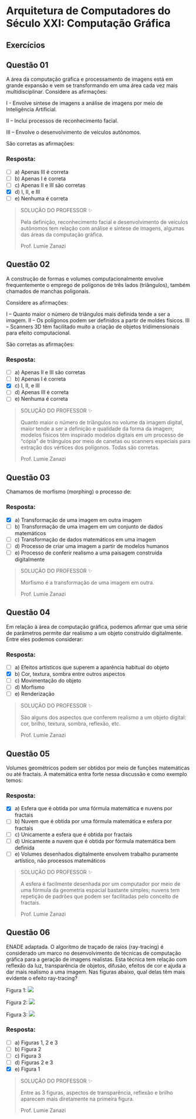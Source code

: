 # Arquitetura de Computadores do Século XXI: Computação Gráfica


## Exercícios


## Questão 01 
A área da computação gráfica e processamento de imagens está em grande expansão e vem se transformando em uma área cada vez mais multidisciplinar.
Considere as afirmações:

I - Envolve síntese de imagens a análise de imagens por meio de Inteligência Artificial.

II – Inclui processos de reconhecimento facial.

III – Envolve o desenvolvimento de veículos autônomos.

São corretas as afirmações:

### Resposta:
- [ ] a) ​Apenas III é correta
- [ ] b) ​Apenas I é correta
- [ ] c) ​Apenas II e III são corretas
- [x] d) ​I, II, e III
- [ ] e) ​Nenhuma é correta

> SOLUÇÃO DO PROFESSOR ✨
>
> ​Pela definição, reconhecimento facial e desenvolvimento de veículos autônomos tem relação com análise e síntese de imagens, algumas das áreas da computação gráfica.
>
> Prof. Lumie Zanazi


## Questão 02 
A construção de formas e volumes computacionalmente envolve frequentemente o emprego de polígonos de três lados (triângulos), também chamados de manchas poligonais.

Considere as afirmações:

I – Quanto maior o número de triângulos mais definida tende a ser a imagem.
II – Os polígonos podem ser definidos a partir de moldes físicos.
III – Scanners 3D têm facilitado muito a criação de objetos tridimensionais para efeito computacional.

São corretas as afirmações:
### Resposta:
- [ ] a) ​Apenas II e III são corretas
- [ ] b) ​Apenas I é correta
- [x] c) ​I, II, e III
- [ ] d) ​Apenas III é correta
- [ ] e) Nenhuma é correta

> SOLUÇÃO DO PROFESSOR ✨
>
> Quanto maior o número de triângulos no volume da imagem digital, maior tende a ser a definição e qualidade da forma da imagem; modelos físicos têm inspirado modelos digitais em um processo de “cópia” de triângulos por meio de canetas ou scanners especiais para extração dos vértices dos polígonos. Todas são corretas.
>
> Prof. Lumie Zanazi


## Questão 03 
​Chamamos de morfismo (morphing) o processo de:
### Resposta:
- [x] a) ​Transformação de uma imagem em outra imagem
- [ ] b) ​Transformação de uma imagem em um conjunto de dados matemáticos
- [ ] c) ​Transformação de dados matemáticos em uma imagem
- [ ] d) ​Processo de criar uma imagem a partir de modelos humanos
- [ ] e) Processo de conferir realismo a uma paisagem construída digitalmente

> SOLUÇÃO DO PROFESSOR ✨
>
> ​Morfismo é a transformação de uma imagem em outra.
>
> Prof. Lumie Zanazi


## Questão 04 
​Em relação à área de computação gráfica, podemos afirmar que uma série de parâmetros permite dar realismo a um objeto construído digitalmente.
​Entre eles podemos considerar:

### Resposta:
- [ ] a) ​Efeitos artísticos que superem a aparência habitual do objeto
- [x] b) ​Cor, textura, sombra entre outros aspectos
- [ ] c) Movimentação do objeto
- [ ] d) ​Morfismo
- [ ] e) ​Renderização

> SOLUÇÃO DO PROFESSOR ✨
>
> São alguns dos aspectos que conferem realismo a um objeto digital: cor, brilho, textura, sombra, reflexão, etc.
>
> Prof. Lumie Zanazi


## Questão 05 
​Volumes geométricos podem ser obtidos por meio de funções matemáticas ou até fractais.
​A matemática entra forte nessa discussão e como exemplo temos:
### Resposta:
- [x] a) ​Esfera que é obtida por uma fórmula matemática e nuvens por fractais
- [ ] b) ​Nuvem que é obtida por uma fórmula matemática e esfera por fractais
- [ ] c) ​Unicamente a esfera que é obtida por fractais
- [ ] d) Unicamente a nuvem que é obtida por fórmula matemática bem definida
- [ ] e) Volumes desenhados digitalmente envolvem trabalho puramente artístico, não processos matemáticos

> SOLUÇÃO DO PROFESSOR ✨
>
> ​A esfera é facilmente desenhada por um computador por meio de uma fórmula da geometria espacial bastante simples; nuvens tem repetição de padrões que podem ser facilitadas pelo conceito de fractais.
>
> Prof. Lumie Zanazi


## Questão 06 
ENADE adaptada.
O algoritmo de traçado de raios (ray-tracing) é considerado um marco no desenvolvimento de técnicas de computação gráfica para a geração de imagens realistas.
Esta técnica tem relação com reflexão da luz, transparência de objetos, difusão, efeitos de cor e ajuda a dar mais realismo a uma imagem.
Nas figuras abaixo, qual delas têm mais evidente o efeito ray-tracing?

Figura 1:
<img src="./source/computacao-grafica-questao-06-figura-01.png"/>

Figura 2:
<img src="./source/computacao-grafica-questao-06-figura-02.png"/>

Figura 3:
<img src="./source/computacao-grafica-questao-06-figura-03.png"/>

### Resposta:
- [ ] a) ​Figuras 1, 2 e 3
- [ ] b) ​Figura 2
- [ ] c) ​Figura 3
- [ ] d) ​Figuras 2 e 3
- [x] e) ​Figura 1

> SOLUÇÃO DO PROFESSOR ✨
>
>​Entre as 3 figuras, aspectos de transparência, reflexão e brilho aparecem mais diretamente na primeira figura.
>
> Prof. Lumie Zanazi